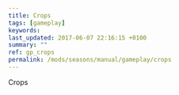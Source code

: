```yaml
---
title: Crops
tags: [gameplay]
keywords:
last_updated: 2017-06-07 22:16:15 +0100
summary: ""
ref: gp_crops
permalink: /mods/seasons/manual/gameplay/crops
---
```


Crops
